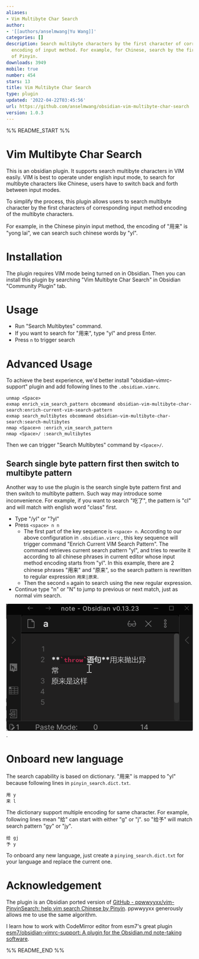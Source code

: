 ```yaml
---
aliases:
- Vim Multibyte Char Search
author:
- '[[authors/anselmwang|Yu Wang]]'
categories: []
description: Search multibyte characters by the first character of corresponding ASCII
  encoding of input method. For example, for Chinese, search by the first character
  of Pinyin.
downloads: 3949
mobile: true
number: 454
stars: 13
title: Vim Multibyte Char Search
type: plugin
updated: '2022-04-22T03:45:56'
url: https://github.com/anselmwang/obsidian-vim-multibyte-char-search
version: 1.0.3
---
```


%% README_START %%

# Vim Multibyte Char Search

This is an obsidian plugin. It supports search multibyte characters in VIM easily. VIM is best to operate under english input mode, to search for multibyte characters like Chinese, users have to switch back and forth between input modes.

To simplify the process, this plugin allows users to search multibyte character by the first characters of corresponding input method encoding of the multibyte characters. 

For example, in the Chinese pinyin input method, the encoding of "用来" is "yong lai", we can search such chinese words by "yl".

# Installation

The plugin requires VIM mode being turned on in Obsidian. Then you can install this plugin by searching "Vim Multibyte Char Search" in Obsidian "Community Plugin" tab.

# Usage
- Run "Search Multibytes" command.
- If you want to search for "用来", type "yl" and press Enter.
- Press `n` to trigger search


# Advanced Usage

To achieve the best experience, we'd better install "obsidian-vimrc-support" plugin and add following lines to the `.obsidian.vimrc`.
```
unmap <Space>
exmap enrich_vim_search_pattern obcommand obsidian-vim-multibyte-char-search:enrich-current-vim-search-pattern
exmap search_multibytes obcommand obsidian-vim-multibyte-char-search:search-multibytes
nmap <Space>n :enrich_vim_search_pattern
nmap <Space>/ :search_multibytes
```

Then we can trigger "Search Multibytes" command by `<Space>/`.

## Search single byte pattern first then switch to multibyte pattern
Another way to use the plugin is the search single byte pattern first and then switch to multibyte pattern. Such way may introduce some inconvenience. For example, if you want to search "吃了", the pattern is "cl" and will match with english word "class" first.

- Type "/yl" or "?yl"
- Press `<space> n n`
    - The first part of the key sequence is `<space> n`. According to our above configuration in `.obsidian.vimrc` , this key sequence will trigger command "Enrich Current VIM Search Pattern". The command retrieves current search pattern "yl", and tries to rewrite it according to all chinese phrases in current editor whose input method encoding starts from "yl". In this example, there are 2 chinese phrases "用来" and "原来", so the search pattern is rewritten to regular expression `用来|原来`.
    - Then the second `n` again to search using the new regular expression.
- Continue type "n" or "N" to jump to previous or next match, just as normal vim search.

![](https://raw.githubusercontent.com/anselmwang/obsidian-vim-multibyte-char-search/HEAD/docs/images/Animation.gif).

# Onboard new language

The search capability is based on dictionary. "用来" is mapped to "yl" because following lines in `pinyin_search.dict.txt`.
```
用 y
来 l
```
The dictionary support multiple encoding for same character. For example, following lines mean "给" can start with either "g" or "j". so "给予" will match search pattern "gy" or "jy".
```
给 gj
予 y
```

To onboard any new language, just create a `pinying_search.dict.txt` for your language and replace the current one.

# Acknowledgement

The plugin is an Obsidian ported version of [GitHub - ppwwyyxx/vim-PinyinSearch: help vim search Chinese by Pinyin](https://github.com/ppwwyyxx/vim-PinyinSearch). ppwwyyxx generously allows me to use the same algorithm.

I learn how to work with CodeMirror editor from esm7's great plugin [esm7/obsidian-vimrc-support: A plugin for the Obsidian.md note-taking software](https://github.com/esm7/obsidian-vimrc-support). 


%% README_END %%